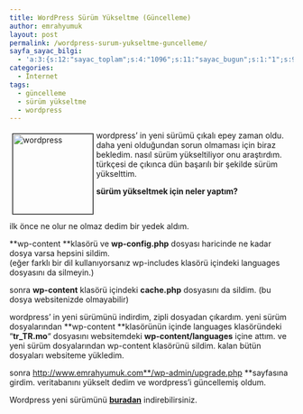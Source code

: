 ```yaml
---
title: WordPress Sürüm Yükseltme (Güncelleme)
author: emrahyumuk
layout: post
permalink: /wordpress-surum-yukseltme-guncelleme/
sayfa_sayac_bilgi:
  - 'a:3:{s:12:"sayac_toplam";s:4:"1096";s:11:"sayac_bugun";s:1:"1";s:9:"son_okuma";s:10:"1366288560";}'
categories:
  - İnternet
tags:
  - güncelleme
  - sürüm yükseltme
  - wordpress
---
```

<img class="alignleft alignnone size-medium wp-image-124" style="border: 1px solid black; margin: 5px; float: left;" title="wordpress" src="http://www.emrahyumuk.com/blog/wp-content/uploads/wordpress.jpg" alt="wordpress" width="142" height="142" />wordpress&#8217; in yeni sürümü çıkalı epey zaman oldu. daha yeni olduğundan sorun olmaması için biraz bekledim. nasıl sürüm yükseltiliyor onu araştırdım. türkçesi de çıkınca dün başarılı bir şekilde sürüm yükselttim.

**sürüm yükseltmek için neler yaptım?**

<!--more-->

<span style="color: #ffffff;">.</span>

ilk önce ne olur ne olmaz dedim bir yedek aldım.

**wp-content **klasörü ve **wp-config.php** dosyası haricinde ne kadar dosya varsa hepsini sildim.  
(eğer farklı bir dil kullanıyorsanız wp-includes klasörü içindeki languages dosyasını da silmeyin.)

sonra **wp-content** klasörü içindeki **cache.php** dosyasını da sildim. (bu dosya websitenizde olmayabilir)

wordpress&#8217; in yeni sürümünü indirdim, zipli dosyadan çıkardım. yeni sürüm dosyalarından **wp-content **klasörünün içinde languages klasöründeki &#8220;**tr_TR.mo**&#8220; dosyasını websitemdeki **wp-content/languages** içine attım. ve yeni sürüm dosyalarından wp-content klasörünü sildim. kalan bütün dosyaları websiteme yükledim.

sonra http://www.emrahyumuk.com**/wp-admin/upgrade.php **sayfasına girdim. veritabanını yükselt dedim ve wordpress&#8217;i güncellemiş oldum.

Wordpress yeni sürümünü **<a href="http://www.wordpress-tr.com/indir" target="_blank">buradan</a>** indirebilirsiniz.